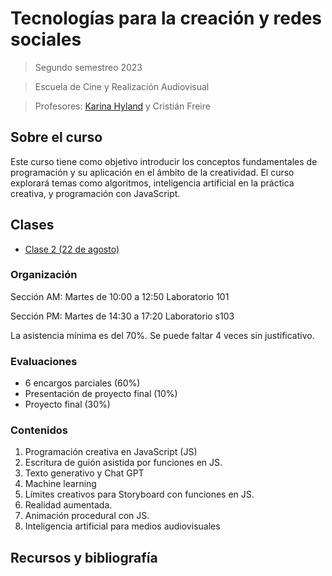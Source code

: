 # Tecnologías para la creación y redes sociales
> Segundo semestreo 2023

> Escuela de Cine y Realización Audiovisual

> Profesores: [Karina Hyland](https://karinahy.com/) y Cristián Freire


## Sobre el curso
Este curso tiene como objetivo introducir los conceptos fundamentales de programación y su aplicación en el ámbito de la creatividad. El curso explorará temas como algoritmos, inteligencia artificial en la práctica creativa, y programación con JavaScript.

## Clases
- [Clase 2 (22 de agosto)]()

### Organización

Sección AM: Martes de 10:00 a 12:50
Laboratorio 101

Sección PM: Martes de 14:30 a 17:20
Laboratorio s103

La asistencia mínima es del 70%. Se puede faltar 4 veces sin justificativo.

### Evaluaciones

- 6 encargos parciales (60%)
- Presentación de proyecto final (10%)
- Proyecto final (30%)

### Contenidos

1. Programación creativa en JavaScript (JS)
2. Escritura de guión asistida por funciones en JS.
3. Texto generativo y Chat GPT
4. Machine learning
5. Límites creativos para Storyboard con funciones en JS.
6. Realidad aumentada.
7. Animación procedural con JS.
8. Inteligencia artificial para medios audiovisuales

## Recursos y bibliografía
